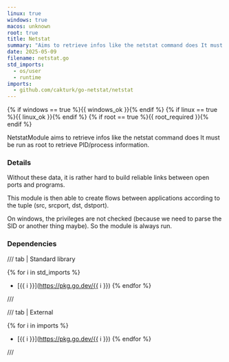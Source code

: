 ```yaml
---
linux: true
windows: true
macos: unknown
root: true
title: Netstat
summary: "Aims to retrieve infos like the netstat command does It must be run as root to retrieve PID/process information."
date: 2025-05-09
filename: netstat.go
std_imports:
  - os/user
  - runtime
imports:
  - github.com/cakturk/go-netstat/netstat
---
```


{% if windows == true %}{{ windows_ok }}{% endif %}
{% if linux == true %}{{ linux_ok }}{% endif %}
{% if root == true %}{{ root_required }}{% endif %}

NetstatModule aims to retrieve infos like the netstat command does It must be run as root to retrieve PID/process information.

### Details
 Without these data, it is rather hard to build reliable links between open ports and programs.

This module is then able to create flows between applications according to the tuple (src, srcport, dst, dstport).

On windows, the privileges are not checked (because we need to parse the SID or another thing maybe). So the module is always run.

### Dependencies

/// tab | Standard library

{% for i in std_imports %}
- [{{ i }}](https://pkg.go.dev/{{ i }})
{% endfor %}

///

/// tab | External

{% for i in imports %}
- [{{ i }}](https://pkg.go.dev/{{ i }})
{% endfor %}

///
